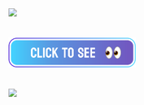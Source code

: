 <img src="https://github.com/jacksonMarcelinoFreitas/Guessing_Game/blob/master/images/header%20readme.png"/>

#

<p style="align: center">
    <a href="https://jacksonmarcelinofreitas.github.io/Guessing_Game/">
        <img src="https://github.com/jacksonMarcelinoFreitas/Mentoring_Form/raw/master/Buttom%20to%20see.png" alt="Button to see the project" style="width:250px; align:center">
    </a>
</p>

#

<img width=1080 src="https://github.com/jacksonMarcelinoFreitas/Guessing_Game/blob/master/images/projeto%20gi.gif"/>